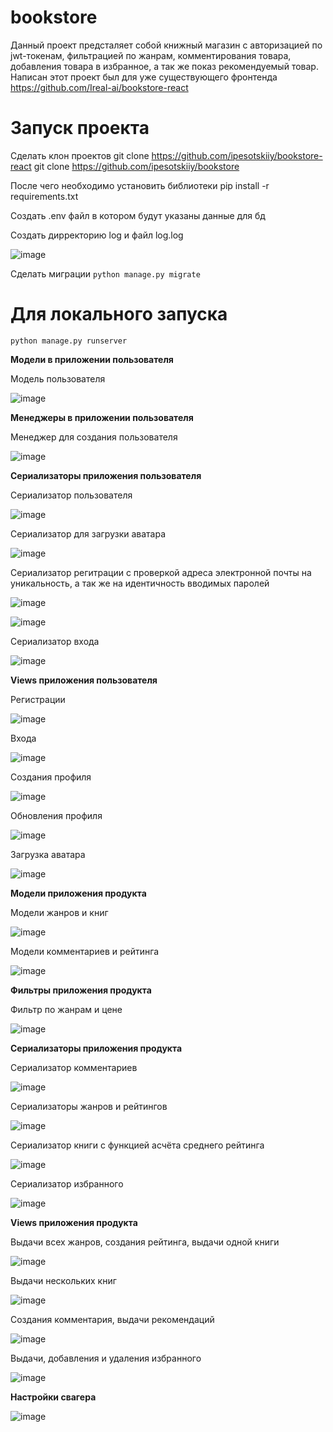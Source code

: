 # bookstore
Данный проект предсталяет собой книжный магазин с авторизацией по jwt-токенам, фильтрацией по жанрам, комментирования товара, добавления товара в избранное, а так же показ рекомендуемый товар.
Написан этот проект был для уже существующего фронтенда https://github.com/Ireal-ai/bookstore-react 

# Запуск проекта
Сделать клон проектов
git clone https://github.com/ipesotskiiy/bookstore-react
git clone https://github.com/ipesotskiiy/bookstore

После чего необходимо установить библиотеки pip install -r requirements.txt

Создать .env файл в котором будут указаны данные для бд

Создать дирректорию log и файл log.log

![image](https://github.com/ipesotskiiy/bookstore/assets/82309024/3cb41eaa-33be-4980-a9bb-e294cb2cfc2d)

Сделать миграции ```python manage.py migrate```

# Для локального запуска
```
python manage.py runserver
```
**Модели в приложении пользователя**

Модель пользователя

![image](https://github.com/Ireal-ai/bookstore/assets/82309024/563f1454-2abf-44f6-9668-0cd8f4660a35)

**Менеджеры в приложении пользователя**

Менеджер для создания пользователя

![image](https://github.com/Ireal-ai/bookstore/assets/82309024/b8dd4d46-33ab-4602-9e8e-18b12d572ff8)

**Сериализаторы приложения пользователя**

Сериализатор пользователя

![image](https://github.com/Ireal-ai/bookstore/assets/82309024/86574d1c-89e8-4022-ade1-694b917a1301)

Сериализатор для загрузки аватара

![image](https://github.com/Ireal-ai/bookstore/assets/82309024/8f6a7413-635a-4204-a018-a518a468f8c9)

Сериализатор регитрации с проверкой адреса электронной почты на уникальность, а так же на идентичность вводимых паролей

![image](https://github.com/Ireal-ai/bookstore/assets/82309024/f24c978e-6d66-4eda-aa58-c315db20e4c3)

![image](https://github.com/Ireal-ai/bookstore/assets/82309024/38335f2c-b6cc-4310-8a0e-af80078a0079)

Сериализатор входа

![image](https://github.com/Ireal-ai/bookstore/assets/82309024/a1894c4a-15d2-410c-b008-1c250c54c31e)

**Views приложения пользователя**

Регистрации

![image](https://github.com/Ireal-ai/bookstore/assets/82309024/3a264bf2-da66-4879-87f6-85724d527c39)

Входа

![image](https://github.com/Ireal-ai/bookstore/assets/82309024/aebbe949-a7db-4af9-8f17-959076ee8f2e)

Создания профиля

![image](https://github.com/Ireal-ai/bookstore/assets/82309024/de9f480b-4a0b-47e2-b75c-223f2576f5bc)

Обновления профиля

![image](https://github.com/Ireal-ai/bookstore/assets/82309024/06be277f-9600-46f1-b396-ec9706aec9b0)

Загрузка аватара

![image](https://github.com/Ireal-ai/bookstore/assets/82309024/286b0b50-92ac-411c-a5ed-7dae38314e55)

**Модели приложения продукта**

Модели жанров и книг

![image](https://github.com/Ireal-ai/bookstore/assets/82309024/54ec672a-725a-4a24-8b16-982f02331bc6)

Модели комментариев и рейтинга

![image](https://github.com/Ireal-ai/bookstore/assets/82309024/5cebe051-481b-4495-9569-50979db7395e)

**Фильтры приложения продукта**

Фильтр по жанрам и цене

![image](https://github.com/Ireal-ai/bookstore/assets/82309024/2ada1365-7cce-4bd2-aeed-c10518010d44)

**Сериализаторы приложения продукта**

Сериализатор комментариев

![image](https://github.com/Ireal-ai/bookstore/assets/82309024/3e9bf353-48ae-4514-8859-71df78eab642)

Сериализаторы жанров и рейтингов

![image](https://github.com/Ireal-ai/bookstore/assets/82309024/b749e83f-49c8-4e31-bfa7-97c47ac2d676)

Сериализатор книги с функцией асчёта среднего рейтинга

![image](https://github.com/Ireal-ai/bookstore/assets/82309024/d4bcbcb9-e146-4a72-81fb-702632dce273)

Сериализатор избранного

![image](https://github.com/Ireal-ai/bookstore/assets/82309024/46817580-c6f9-45e8-9e67-f4ac13b50ef6)

**Views приложения продукта**

Выдачи всех жанров, создания рейтинга, выдачи одной книги

![image](https://github.com/Ireal-ai/bookstore/assets/82309024/6ebdcee4-9419-408c-a7e8-ab92e4f6b9ec)

Выдачи нескольких книг

![image](https://github.com/Ireal-ai/bookstore/assets/82309024/5e673c56-bd08-4e98-9ff9-ef15a6289b5c)

Создания комментария, выдачи рекомендаций

![image](https://github.com/Ireal-ai/bookstore/assets/82309024/07a8dccb-7912-417c-8aa9-211ed145f356)

Выдачи, добавления и удаления избранного

![image](https://github.com/Ireal-ai/bookstore/assets/82309024/3c85bb47-ce21-4dab-ae6c-76923e4373f9)

**Настройки свагера**

![image](https://github.com/Ireal-ai/bookstore/assets/82309024/be1e01bc-f9e2-47ad-86c8-e9031c460c87)

